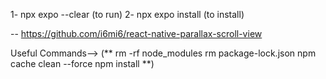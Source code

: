 1- npx expo --clear (to run)
2- npx expo install (to install)

-- https://github.com/i6mi6/react-native-parallax-scroll-view

Useful Commands--> (**
rm -rf node_modules
rm package-lock.json
npm cache clean --force
npm install
**)
